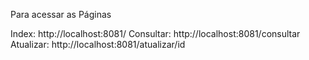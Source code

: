 Para acessar as Páginas

Index: http://localhost:8081/
Consultar: http://localhost:8081/consultar
Atualizar: http://localhost:8081/atualizar/id


